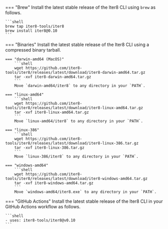 === "Brew"
    Install the latest stable release of the Iter8 CLI using `brew` as follows.

    ```shell
    brew tap iter8-tools/iter8
    brew install iter8@0.10
    ```
    
=== "Binaries"
    Install the latest stable release of the Iter8 CLI using a compressed binary tarball.

    === "darwin-amd64 (MacOS)"
        ```shell
        wget https://github.com/iter8-tools/iter8/releases/latest/download/iter8-darwin-amd64.tar.gz
        tar -xvf iter8-darwin-amd64.tar.gz
        ```
        Move `darwin-amd64/iter8` to any directory in your `PATH`.

    === "linux-amd64"
        ```shell
        wget https://github.com/iter8-tools/iter8/releases/latest/download/iter8-linux-amd64.tar.gz
        tar -xvf iter8-linux-amd64.tar.gz
        ```
        Move `linux-amd64/iter8` to any directory in your `PATH`.

    === "linux-386"
        ```shell
        wget https://github.com/iter8-tools/iter8/releases/latest/download/iter8-linux-386.tar.gz
        tar -xvf iter8-linux-386.tar.gz
        ```
        Move `linux-386/iter8` to any directory in your `PATH`.

    === "windows-amd64"
        ```shell
        wget https://github.com/iter8-tools/iter8/releases/latest/download/iter8-windows-amd64.tar.gz
        tar -xvf iter8-windows-amd64.tar.gz
        ```
        Move `windows-amd64/iter8.exe` to any directory in your `PATH`.

=== "GitHub Actions"
    Install the latest stable release of the Iter8 CLI in your GitHub Actions workflow as follows.

    ```shell
    - uses: iter8-tools/iter8@v0.10
    ```
